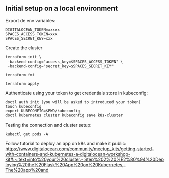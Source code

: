 ## Initial setup on a local environment
Export de env variables:

```
DIGITALOCEAN_TOKEN=xxxxx
SPACES_ACCESS_TOKEN=xxx
SPACES_SECRET_KEY=xxx
```


Create the cluster
```
terraform init \
 -backend-config="access_key=$SPACES_ACCESS_TOKEN" \
 -backend-config="secret_key=$SPACES_SECRET_KEY"
```

```
terraform fmt
```

```
terraform apply
```

Authenticate using your token to get credentials store in kubeconfig:

```
doctl auth init (you will be asked to introduced your token)
touch kubeconfig
export KUBECONFIG=$PWD/kubeconfig
doctl kubernetes cluster kubeconfig save k8s-cluster
```

Testing the connection and cluster setup:
```
kubectl get pods -A
```

Follow tutorial to deploy an app on k8s and make it public:
https://www.digitalocean.com/community/meetup_kits/getting-started-with-containers-and-kubernetes-a-digitalocean-workshop-kit#:~:text=into%20your%20cluster.-,Step%202%20%E2%80%94%20Deploying%20the%20Flask%20App%20on%20Kubernetes,-The%20app%20and

